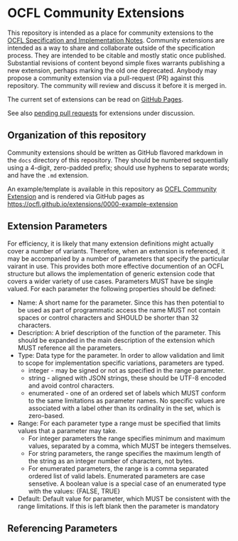 # OCFL Community Extensions

This repository is intended as a place for community extensions to the [OCFL Specification and Implementation Notes](https://ocfl.io/). Community extensions are intended as a way to share and collaborate outside of the specification process. They are intended to be citable and mostly static once published. Substantial revisions of content beyond simple fixes warrants publishing a new extension, perhaps marking the old one deprecated. Anybody may propose a community extension via a pull-request (PR) against this repository. The community will review and discuss it before it is merged in.

The current set of extensions can be read on [GitHub Pages](https://ocfl.github.io/extensions/).

See also [pending pull requests](https://github.com/OCFL/extensions/pulls) for extensions under discussion.

## Organization of this repository

Community extensions should be written as GitHub flavored markdown in the `docs` directory of this repository. They should be numbered sequentially using a 4-digit, zero-padded prefix; should use hyphens to separate words; and have the `.md` extension.

An example/template is available in this repository as [OCFL Community Extension](docs/0000-example-extension) and is rendered
via GitHub pages as https://ocfl.github.io/extensions/0000-example-extension

## Extension Parameters

For efficiency, it is likely that many extension definitions might actually cover a number of variants. Therefore, when an
extension is referenced, it may be accompanied by a number of parameters that specify the particular vairant in use. This
provides both more effective documention of an OCFL structure but allows the implementation of generic extension code that
covers a wider variety of use cases. Parameters MUST have be single valued. For each parameter the following properties should
be defined:    

* Name: A short name for the parameter. Since this has then potential to be used as part of programmatic access the name MUST
not contain spaces or control characters and SHOULD be shorter than 32 characters. 
* Description: A brief description of the function of the parameter. This should be expanded in the main description of the
extension which MUST reference all the parameters.
* Type: Data type for the parameter. In order to allow validation and limit to scope for implementation specific variations,
parameters are typed.
  * integer - may be signed or not as specified in the range parameter.
  * string - aligned with JSON strings, these should be UTF-8 encoded and avoid control characters.  
  * enumerated - one of an ordered set of labels which MUST conform to the same limitations as parameter names. No specific values are associated with a label other than its ordinality in the set, which is zero-based.
* Range: For each parameter type a range must be specified that limits values that a parameter may take.
  * For integer parameters the range specifies minimum and maximum values, separated by a comma, which MUST be integers themselves.
  * For string parameters, the range specifies the maximum length of the string as an integer number of characters, not bytes.
  * For enumerated parameters, the range is a comma separated ordered list of valid labels. Enumerated parameters are case sensetive.  A boolean value is a special case of an enumerated type with the values: {FALSE, TRUE}    
* Default: Default value for parameter, which MUST be consistent with the range limitations. If this is left blank then the parameter is mandatory 

## Referencing Parameters

